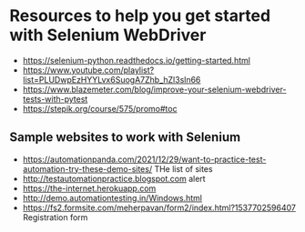 # Resources to help you get started with Selenium WebDriver
- https://selenium-python.readthedocs.io/getting-started.html
- https://www.youtube.com/playlist?list=PLUDwpEzHYYLvx6SuogA7Zhb_hZl3sln66
- https://www.blazemeter.com/blog/improve-your-selenium-webdriver-tests-with-pytest
- https://stepik.org/course/575/promo#toc

## Sample websites to work with Selenium
- https://automationpanda.com/2021/12/29/want-to-practice-test-automation-try-these-demo-sites/ THe list of sites
- http://testautomationpractice.blogspot.com alert
- https://the-internet.herokuapp.com
- http://demo.automationtesting.in/Windows.html
- https://fs2.formsite.com/meherpavan/form2/index.html?1537702596407 Registration form